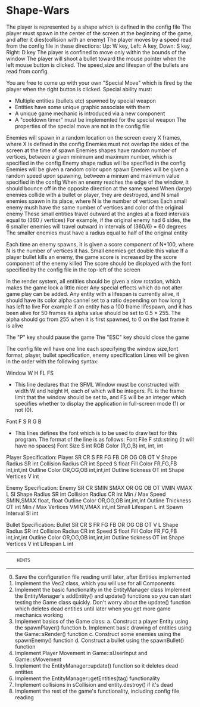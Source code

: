 # Shape-Wars

The player is represented by a shape which is defined in the config file
The player must spawn in the center of the screen at the beginning of the game, and after it dies(collision with an enemy)
The player moves by a speed read from the config file in these directions: Up: W key, Left: A key, Down: S key, Right: D key
The player is confined to move only within the bounds of the window
The player will shoot a bullet toward the mouse pointer when the left mouse button is clicked. The speed,size and lifespan of the bullets are read from config.

You are free to come up with your own "Special Move" which is fired by the player when the right button is clicked.
Special ability must:
- Multiple entities (bullets etc) spawned by special weapon
- Entities have some unique graphic associate with them
- A unique game mechanic is introduced via a new component
- A "cooldown timer" must be implemented for the special weapon
The properties of the special move are not in the config file

Enemies will spawn in a random location on the screen every X frames, where X is defined in the config
Enemies must not overlap the sides of the screen at the time of spawn
Enemies shapes have random number of vertices, between a given minimum and maximum number, which is specified in the config
Enemy shape radius will be specified in the config
Enemies will be given a random color upon spawn
Enemies will be given a random speed upon spawning, between a minium and maximum value specified in the config
When an enemy reaches the edge of the window, it should bounce off in the opposite direction at the same speed
When (large) enemies collide with a bullet or player, they are destroyed, and N small enemies spawn in its place, where N is the number of vertices
	Each small enemy mush have the same number of vertices and color of the original enemy
	These small entities travel outward at the angles at a fixed intervals equal to (360 / vertices)
	For example, if the original enemy had 6 sides, the 6 smaller enemies will travel outward in intervals of (360/6) = 60 degrees
	The smaller enemies must have a radius equal to half of the original entity

Each time an enemy spawns, it is given a score component of N*100, where N is the number of vertices it has. Small enemies get double this value
If a player bullet kills an enemy, the game score is increased by the score component of the enemy killed
The score should be displayed with the font specified by the config file in the top-left of the screen

In the render system, all entities should be given a slow rotation, which makes the game look a little nicer
Any special effects which do not alter game play can be added.
Any entity with a lifespan is currently alive, it should have its color alpha cannel set to a ratio depending on how long it has left to live
For example if an entity has a 100 frame lifespawn, and it has been alive for 50 frames
	its alpha value should be set to 0.5 * 255. The alpha should go from 255 when it is first spawned, to 0 on the last frame it is alive

The "P" key should pause the game
The "ESC" key should close the game

The config file will have one line each specifying the window size,font format, player, bullet specification, enemy specification
Lines will be given in the order with the following syntax:

Window W H FL FS
- This line declares that the SFML Window must be constructed with width W
  and height H, each of which will be integers. FL is the frame limit that the
  window should be set to, and FS will be an integer which specifies whether to
  display the application in full-screen mode (1) or not (0).

Font F S R G B
- This lines defines the font which is to be used to draw text
  for this program. The format of the line is as follows:
  Font File	F	std::string (it will have no spaces)
  Font Size	S	int
  RGB Color	(R,G,B)	int, int, int

Player Specification:
Player SR CR S FR FG FB OR OG OB OT V
  Shape Radius		SR		int
  Collision Radius	CR		int
  Speed			S		float
  Fill Color		FR,FG,FB	int,int,int
  Outline Color		OR,OG,OB	int,int,int
  Outline tickness	OT		int
  Shape Vertices	V		int

Enemy Specification:
Enemy SR CR SMIN SMAX OR OG OB OT VMIN VMAX L SI
  Shape Radius		SR		int
  Collision Radius	CR		int
  Min / Max Speed	SMIN,SMAX	float, float
  Outline Color		OR,OG,OB	int,int,int
  Outline Thickness	OT		int
  Min / Max Vertices	VMIN,VMAX	int,int
  Small Lifespan	L		int
  Spawn Interval	SI		int

Bullet Specification:
Bullet SR CR S FR FG FB OR OG OB OT V L
  Shape Radius		SR		int
  Collision Radius	CR		int
  Speed			S		float
  Fill Color		FR,FG,FB	int,int,int
  Outline Color		OR,OG,OB	int,int,int
  Outline tickness	OT		int
  Shape Vertices	V		int
  Lifespan		L		int

-----------------------------------
		HINTS
-----------------------------------

0. Save the configuration file reading until later, after Entities implemented
1. Implement the Vec2 class, which you will use for all Components
2. Implement the basic functionality in the EntityManager class
   Implement the EntityManager's addEntity() and update() functions so
   you can start testing the Game class quickly. Don't worry about the update()
   function which deletes dead entities until later when you get more game
   mechanics working
3. Implement basics of the Game class:
   a. Construct a player Entity using the spawnPlayer() function
   b. Implement basic drawing of entities using the Game::sRender() function
   c. Construct some enemies using the spawnEnemy() function
   d. Construct a bullet using the spawnBullet() function
4. Implement Player Movement in Game::sUserInput and Game::sMovement
5. Implement the EntityManager::update() function so it deletes dead entities
6. Implement the EntityManager::getEntities(tag) functionality
7. Implement collisions in sCollision and entity.destroy() if it's dead
8. Implement the rest of the game's functionality, including config file reading
